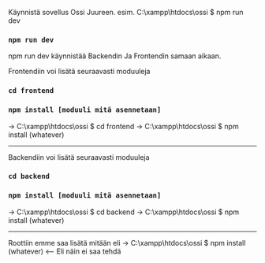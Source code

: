 Käynnistä sovellus Ossi Juureen. esim.  C:\xampp\htdocs\ossi $ npm run dev

### `npm run dev`

npm run dev käynnistää Backendin Ja Frontendin samaan aikaan.

Frontendiin voi lisätä seuraavasti moduuleja 
### `cd frontend`
### `npm install [moduuli mitä asennetaan]`
-> C:\xampp\htdocs\ossi $ cd frontend
-> C:\xampp\htdocs\ossi $ npm install (whatever)

___________________________________________________________________________________________________________________________________________________________________________________

Backendiin voi lisätä seuraavasti moduuleja 
### `cd backend`
### `npm install [moduuli mitä asennetaan]`
-> C:\xampp\htdocs\ossi $ cd backend
-> C:\xampp\htdocs\ossi $ npm install (whatever)

___________________________________________________________________________________________________________________________________________________________________________________

Roottiin emme saa lisätä mitään eli 
-> C:\xampp\htdocs\ossi $ npm install (whatever) <-- Eli näin ei saa tehdä

